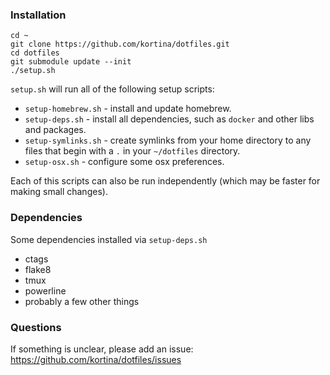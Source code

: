 ### Installation

    cd ~
    git clone https://github.com/kortina/dotfiles.git
    cd dotfiles
    git submodule update --init
    ./setup.sh

`setup.sh` will run all of the following setup scripts: 

* `setup-homebrew.sh` - install and update homebrew.
* `setup-deps.sh` - install all dependencies, such as `docker` and other libs and packages.
* `setup-symlinks.sh` - create symlinks from your home directory to any files that begin with a `.` in your `~/dotfiles` directory.
* `setup-osx.sh` - configure some osx preferences.

Each of this scripts can also be run independently (which may be faster for making small changes).

### Dependencies

Some dependencies installed via `setup-deps.sh`

* ctags
* flake8
* tmux
* powerline
* probably a few other things

### Questions

If something is unclear, please add an issue: https://github.com/kortina/dotfiles/issues
